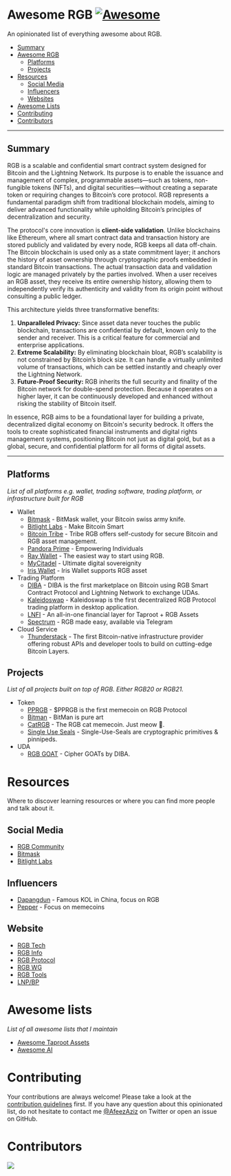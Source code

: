 # Awesome RGB [![Awesome](https://cdn.rawgit.com/sindresorhus/awesome/d7305f38d29fed78fa85652e3a63e154dd8e8829/media/badge.svg)](https://github.com/sindresorhus/awesome)

An opinionated list of everything awesome about RGB.

- [Summary](#summary)
- [Awesome RGB](#awesome-rgb)
    - [Platforms](#platforms)
    - [Projects](#projects)
- [Resources](#resources)
    - [Social Media](#social-media)
    - [Influencers](#influencers)
    - [Websites](#websites)
- [Awesome Lists](#awesome-lists)
- [Contributing](#contributing)
- [Contributors](#contributors)

---

## Summary

RGB is a scalable and confidential smart contract system designed for Bitcoin and the Lightning Network. Its purpose is to enable the issuance and management of complex, programmable assets—such as tokens, non-fungible tokens (NFTs), and digital securities—without creating a separate token or requiring changes to Bitcoin’s core protocol. RGB represents a fundamental paradigm shift from traditional blockchain models, aiming to deliver advanced functionality while upholding Bitcoin’s principles of decentralization and security.

The protocol's core innovation is **client-side validation**. Unlike blockchains like Ethereum, where all smart contract data and transaction history are stored publicly and validated by every node, RGB keeps all data off-chain. The Bitcoin blockchain is used only as a state commitment layer; it anchors the history of asset ownership through cryptographic proofs embedded in standard Bitcoin transactions. The actual transaction data and validation logic are managed privately by the parties involved. When a user receives an RGB asset, they receive its entire ownership history, allowing them to independently verify its authenticity and validity from its origin point without consulting a public ledger.

This architecture yields three transformative benefits:

1.  **Unparalleled Privacy:** Since asset data never touches the public blockchain, transactions are confidential by default, known only to the sender and receiver. This is a critical feature for commercial and enterprise applications.
2.  **Extreme Scalability:** By eliminating blockchain bloat, RGB’s scalability is not constrained by Bitcoin’s block size. It can handle a virtually unlimited volume of transactions, which can be settled instantly and cheaply over the Lightning Network.
3.  **Future-Proof Security:** RGB inherits the full security and finality of the Bitcoin network for double-spend protection. Because it operates on a higher layer, it can be continuously developed and enhanced without risking the stability of Bitcoin itself.

In essence, RGB aims to be a foundational layer for building a private, decentralized digital economy on Bitcoin's security bedrock. It offers the tools to create sophisticated financial instruments and digital rights management systems, positioning Bitcoin not just as digital gold, but as a global, secure, and confidential platform for all forms of digital assets.

---

## Platforms

*List of all platforms e.g. wallet, trading software, trading platform, or infrastructure built for RGB*

* Wallet
    * [Bitmask](https://bitmask.app) - BitMask wallet, your Bitcoin swiss army knife.
    * [Bitlight Labs](https://bitlightlabs.com/) - Make Bitcoin Smart
    * [Bitcoin Tribe](https://bitcointribe.app) - Tribe RGB offers self-custody for secure Bitcoin and RGB asset management.
    * [Pandora Prime](https://pandoraprime.ch/) - Empowering Individuals
    * [Ray Wallet](https://raywallet.app/) - The easiest way to start using RGB.
    * [MyCitadel](https://mycitadel.io/) - Ultimate digital sovereignity
    * [Iris Wallet](https://play.google.com/store/apps/details?id=com.iriswallet.testnet&pli=1) - Iris Wallet supports RGB asset
* Trading Platform
    * [DIBA](https://diba.io) - DIBA is the first marketplace on Bitcoin using RGB Smart Contract Protocol and Lightning Network to exchange UDAs.
    * [Kaleidoswap](https://kaleidoswap.com/) - Kaleidoswap is the first decentralized RGB Protocol trading platform in  desktop application.
    * [LNFI](https://lnfi.network/) - An all-in-one financial layer for Taproot + RGB Assets
    * [Spectrum](https://t.me/RGBSpectrumBot) - RGB made easy, available via Telegram
* Cloud Service
    * [Thunderstack](https://thunderstack.org/) - The first Bitcoin-native infrastructure provider offering robust APIs and developer tools to build on cutting-edge Bitcoin Layers.
 
## Projects

*List of all projects built on top of RGB. Either RGB20 or RGB21.*

* Token
    * [PPRGB](https://pepe-rgb.wtf/) - $PPRGB is the first memecoin on RGB Protocol
    * [Bitman](https://bitman.city/) - BitMan is pure art
    * [CatRGB](https://x.com/TheCATRGB) - The RGB cat memecoin. Just meow 🐾.
    * [Single Use Seals](https://x.com/Single_Use_Seal) - Single-Use-Seals are cryptographic primitives & pinnipeds.
* UDA
    * [RGB GOAT](https://x.com/trydiba/status/1824461482249093292) - Cipher GOATs by DIBA.

# Resources

Where to discover learning resources or where you can find more people and talk about it.

## Social Media

* [RGB Community](https://t.me/@rgbtelegram)
* [Bitmask](https://t.me/@rgbtelegram)
* [Bitlight Labs](https://t.me/@rgbtelegram)

## Influencers

* [Dapangdun](https://x.com/DaPangDunCrypto) - Famous KOL in China, focus on RGB
* [Pepper](https://x.com/off_thetarget) - Focus on memecoins

## Website

* [RGB Tech](https://rgb.tech/)
* [RGB Info](https://rgb.info/)
* [RGB Protocol](https://github.com/rgb-protocol)
* [RGB WG](https://github.com/RGB-WG)
* [RGB Tools](https://github.com/rgb-tools)
* [LNP/BP](https://www.lnp-bp.org/)


# Awesome lists

*List of all awesome lists that I maintain*

* [Awesome Taproot Assets](https://github.com/afeezaziz/awesome-taproot-asset)
* [Awesome AI](https://github.com/afeezaziz/awesome-ai)

# Contributing

Your contributions are always welcome! Please take a look at the [contribution guidelines](https://github.com/afeezaziz/awesome-rgb/blob/main/CONTRIBUTING.md) first. If you have any question about this opinionated list, do not hesitate to contact me [@AfeezAziz](https://twitter.com/AfeezAziz) on Twitter or open an issue on GitHub.

# Contributors

<a align="center" href="https://github.com/afeezaziz/awesome-rgb/graphs/contributors">
  <img src="https://contrib.rocks/image?repo=afeezaziz/awesome-rgb" />
</a>
